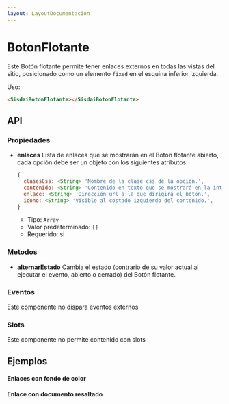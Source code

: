 ```yaml
---
layout: LayoutDocumentacion
---
```


# BotonFlotante

Este Botón flotante permite tener enlaces externos en todas las vistas del sitio, posicionado como un elemento `fixed` en el esquina inferior izquierda.

Uso:

```html
<SisdaiBotonFlotante></SisdaiBotonFlotante>
```

<section id="api">

## API

### Propiedades

- **enlaces**
  Lista de enlaces que se mostrarán en el Botón flotante abierto, cada opción debe ser un objeto con los siguientes atributos:

  ```js
  {
    clasesCss: <String> 'Nombre de la clase css de la opción.',
    contenido: <String> 'Contenido en texto que se mostrará en la interfaz.',
    enlace: <String> 'Dirección url a la que dirigirá el botón.',
    icono: <String> 'Visible al costado izquierdo del contenido.',
  }
  ```

  - Tipo: `Array`
  - Valor predeterminado: `[]`
  - Requerido: si

### Metodos

- **alternarEstado**
  Cambia el estado (contrario de su valor actual al ejecutar el evento, abierto o cerrado) del Botón flotante.

### Eventos

Este componente no dispara eventos externos

### Slots

Este componente no permite contenido con slots

</section>

<section id="ejemplos">

## Ejemplos

#### Enlaces con fondo de color

<utils-ejemplo-doc ruta="boton-flotante/basico.vue"/>

#### Enlace con documento resaltado

<utils-ejemplo-doc ruta="boton-flotante/decreto.vue"/>

</section>
